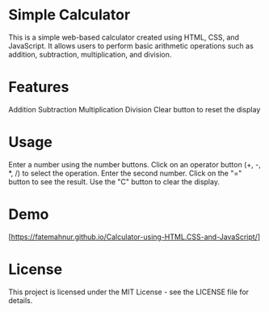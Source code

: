 # Simple Calculator
This is a simple web-based calculator created using HTML, CSS, and JavaScript. It allows users to perform basic arithmetic operations such as addition, subtraction, multiplication, and division.

# Features
Addition
Subtraction
Multiplication
Division
Clear button to reset the display

# Usage
Enter a number using the number buttons.
Click on an operator button (+, -, *, /) to select the operation.
Enter the second number.
Click on the "=" button to see the result.
Use the "C" button to clear the display.

# Demo
[https://fatemahnur.github.io/Calculator-using-HTML.CSS-and-JavaScript/]

# License
This project is licensed under the MIT License - see the LICENSE file for details.
